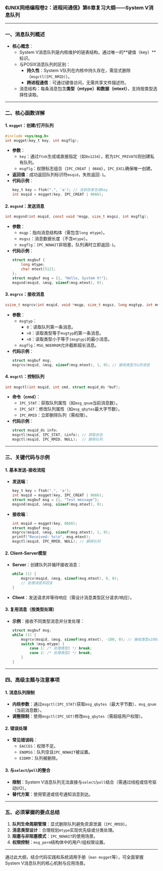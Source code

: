### **《UNIX网络编程卷2：进程间通信》第6章复习大纲——System V消息队列**

---

### **一、消息队列概述** 
- **核心概念**：
  - System V消息队列是内核维护的链表结构，通过唯一的**键值（key）**标识。
  - 与POSIX消息队列的区别：
    - **持久性**：System V队列在内核中持久存在，需显式删除（`msgctl(IPC_RMID)`）。
    - **跨进程通信**：可通过键值访问，无需共享文件描述符。
  - 消息结构：每条消息包含**类型（mtype）**和**数据（mtext）**，支持按类型选择性读取。

---

### **二、核心函数详解**
#### **1. `msgget`：创建/打开队列**
```c
#include <sys/msg.h>
int msgget(key_t key, int msgflg);
```
- **参数**：
  - `key`：通过`ftok`生成或直接指定（如`0x1234`），若为`IPC_PRIVATE`则创建私有队列。
  - `msgflg`：权限标志组合（`IPC_CREAT | 0666`），`IPC_EXCL`确保唯一创建。
- **返回值**：成功返回队列标识符`msqid`，失败返回`-1`。
- **代码示例**：
  ```c
  key_t key = ftok(".", 'a'); // 当前目录生成key
  int msqid = msgget(key, IPC_CREAT | 0666);
  ```

#### **2. `msgsnd`：发送消息**
```c
int msgsnd(int msqid, const void *msgp, size_t msgsz, int msgflg);
```
- **参数**：
  - `msgp`：指向消息结构体（需包含`long mtype`）。
  - `msgsz`：消息数据长度（不含`mtype`）。
  - `msgflg`：`IPC_NOWAIT`非阻塞，队列满时立即返回`-1`。
- **代码示例**：
  ```c
  struct msgbuf {
      long mtype;
      char mtext[512];
  };
  struct msgbuf msg = {1, "Hello, System V!"};
  msgsnd(msqid, &msg, sizeof(msg.mtext), 0);
  ```

#### **3. `msgrcv`：接收消息**
```c
ssize_t msgrcv(int msqid, void *msgp, size_t msgsz, long msgtyp, int msgflg);
```
- **参数**：
  - `msgtyp`：
    - `0`：读取队列第一条消息。
    - `>0`：读取类型等于`msgtyp`的第一条消息。
    - `<0`：读取类型小于等于`|msgtyp|`的最小消息。
  - `msgflg`：`MSG_NOERROR`允许截断超长消息。
- **代码示例**：
  ```c
  struct msgbuf msg;
  msgrcv(msqid, &msg, sizeof(msg.mtext), 1, 0); // 接收类型为1的消息
  ```

#### **4. `msgctl`：控制队列**
```c
int msgctl(int msqid, int cmd, struct msqid_ds *buf);
```
- **命令（cmd）**：
  - `IPC_STAT`：获取队列属性（如`msg_qnum`当前消息数）。
  - `IPC_SET`：修改队列属性（如`msg_qbytes`最大字节数）。
  - `IPC_RMID`：立即删除队列（需权限）。
- **代码示例**：
  ```c
  struct msqid_ds info;
  msgctl(msqid, IPC_STAT, &info); // 获取状态
  msgctl(msqid, IPC_RMID, NULL);  // 删除队列
  ```

---

### **三、关键代码与示例**
#### **1. 基本发送-接收流程**
- **发送端**：
  ```c
  key_t key = ftok(".", 'a');
  int msqid = msgget(key, IPC_CREAT | 0666);
  struct msgbuf msg = {1, "Test message"};
  msgsnd(msqid, &msg, sizeof(msg.mtext), 0);
  ```
- **接收端**：
  ```c
  int msqid = msgget(key, 0666);
  struct msgbuf msg;
  msgrcv(msqid, &msg, sizeof(msg.mtext), 1, 0);
  printf("Received: %s\n", msg.mtext);
  msgctl(msqid, IPC_RMID, NULL); // 删除队列
  ```

#### **2. Client-Server模型**
- **Server**：创建队列并循环接收消息：
  ```c
  while (1) {
      msgrcv(msqid, &msg, sizeof(msg.mtext), 0, 0);
      // 处理消息并回复
  }
  ```
- **Client**：发送请求并等待响应（需设计消息类型区分请求/响应）。

#### **3. 复用消息（按类型处理）**
- **示例**：接收不同类型消息并分发处理：
  ```c
  struct msgbuf msg;
  while (1) {
      msgrcv(msqid, &msg, sizeof(msg.mtext), -100, 0); // 接收类型≤100的消息
      switch (msg.mtype) {
          case 1: /* 处理类型1 */ break;
          case 2: /* 处理类型2 */ break;
      }
  }
  ```

---

### **四、高级主题与注意事项**
#### **1. 消息队列限制**
- **内核参数**：通过`msgctl(IPC_STAT)`获取`msg_qbytes`（最大字节数）、`msg_qnum`（当前消息数）。
- **调整限制**：使用`msgctl(IPC_SET)`修改`msg_qbytes`（需超级用户权限）。

#### **2. 错误处理**
- **常见错误码**：
  - `EACCES`：权限不足。
  - `ENOMSG`：队列空且`IPC_NOWAIT`被设置。
  - `EIDRM`：队列被删除。

#### **3. 与`select`/`poll`的整合**
- **限制**：System V消息队列无法直接与`select`/`poll`结合（需通过线程或信号驱动I/O）。
- **替代方案**：使用管道或信号通知消息到达。

---

### **五、必须掌握的要点总结**
1. **队列生命周期管理**：显式删除队列避免资源泄漏（`IPC_RMID`）。
2. **消息类型设计**：合理规划`mtype`实现优先级或分类处理。
3. **阻塞与非阻塞模式**：`IPC_NOWAIT`的使用场景。
4. **权限控制**：`msg_perm`结构体中的用户/组权限设置。

---

通过此大纲，结合代码实践和系统调用手册（`man msgget`等），可全面掌握System V消息队列的核心机制与应用场景。